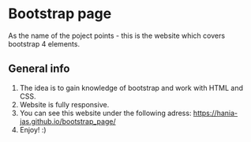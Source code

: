 # Bootstrap page
As the name of the poject points - this is the website which covers bootstrap 4 elements.

## General info
1. The idea is to gain knowledge of bootstrap and work with HTML and CSS.
2. Website is fully responsive.
3. You can see this website under the following adress:
https://hania-jas.github.io/bootstrap_page/
4. Enjoy! :)
